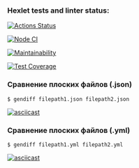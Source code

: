 ### Hexlet tests and linter status:
[![Actions Status](https://github.com/KristinaMalikova/frontend-project-46/workflows/hexlet-check/badge.svg)](https://github.com/KristinaMalikova/frontend-project-46/actions)

[![Node CI](https://github.com/KristinaMalikova/frontend-project-46/actions/workflows/jest-check.yml/badge.svg)](https://github.com/KristinaMalikova/frontend-project-46/actions/workflows/jest-check.yml)

[![Maintainability](https://api.codeclimate.com/v1/badges/dc96f227f3b2a760fb96/maintainability)](https://codeclimate.com/github/KristinaMalikova/frontend-project-46/maintainability)

[![Test Coverage](https://api.codeclimate.com/v1/badges/dc96f227f3b2a760fb96/test_coverage)](https://codeclimate.com/github/KristinaMalikova/frontend-project-46/test_coverage)

### Сравнение плоских файлов (.json)

```
$ gendiff filepath1.json filepath2.json
```

[![asciicast](https://asciinema.org/a/583094.svg)](https://asciinema.org/a/583094)

### Сравнение плоских файлов (.yml)

```
$ gendiff filepath1.yml filepath2.yml
```

[![asciicast](https://asciinema.org/a/583936.svg)](https://asciinema.org/a/583936)